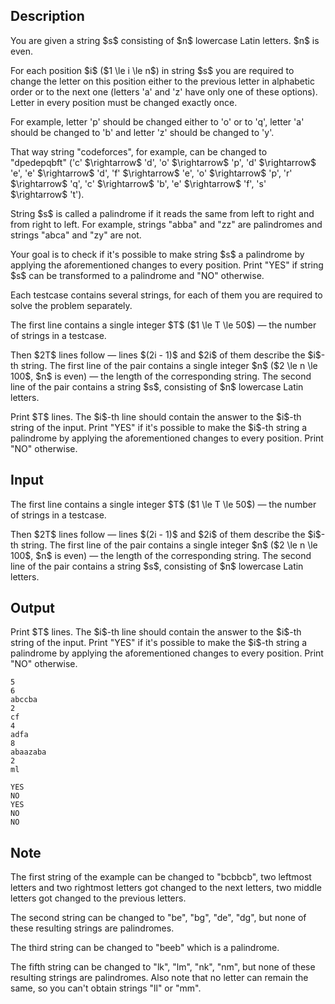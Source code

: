## Description

<div><p>You are given a string $s$ consisting of $n$ lowercase Latin letters. $n$ is even.</p><p>For each position $i$ ($1 \le i \le n$) in string $s$ you are required to change the letter on this position either to the previous letter in alphabetic order or to the next one (letters '<span class="tex-font-style-tt">a</span>' and '<span class="tex-font-style-tt">z</span>' have only one of these options). Letter in every position must be changed <span class="tex-font-style-bf">exactly once</span>.</p><p>For example, letter '<span class="tex-font-style-tt">p</span>' should be changed either to '<span class="tex-font-style-tt">o</span>' or to '<span class="tex-font-style-tt">q</span>', letter '<span class="tex-font-style-tt">a</span>' should be changed to '<span class="tex-font-style-tt">b</span>' and letter '<span class="tex-font-style-tt">z</span>' should be changed to '<span class="tex-font-style-tt">y</span>'.</p><p>That way string "<span class="tex-font-style-tt">codeforces</span>", for example, can be changed to "<span class="tex-font-style-tt">dpedepqbft</span>" ('<span class="tex-font-style-tt">c</span>' $\rightarrow$ '<span class="tex-font-style-tt">d</span>', '<span class="tex-font-style-tt">o</span>' $\rightarrow$ '<span class="tex-font-style-tt">p</span>', '<span class="tex-font-style-tt">d</span>' $\rightarrow$ '<span class="tex-font-style-tt">e</span>', '<span class="tex-font-style-tt">e</span>' $\rightarrow$ '<span class="tex-font-style-tt">d</span>', '<span class="tex-font-style-tt">f</span>' $\rightarrow$ '<span class="tex-font-style-tt">e</span>', '<span class="tex-font-style-tt">o</span>' $\rightarrow$ '<span class="tex-font-style-tt">p</span>', '<span class="tex-font-style-tt">r</span>' $\rightarrow$ '<span class="tex-font-style-tt">q</span>', '<span class="tex-font-style-tt">c</span>' $\rightarrow$ '<span class="tex-font-style-tt">b</span>', '<span class="tex-font-style-tt">e</span>' $\rightarrow$ '<span class="tex-font-style-tt">f</span>', '<span class="tex-font-style-tt">s</span>' $\rightarrow$ '<span class="tex-font-style-tt">t</span>').</p><p>String $s$ is called a palindrome if it reads the same from left to right and from right to left. For example, strings "<span class="tex-font-style-tt">abba</span>" and "<span class="tex-font-style-tt">zz</span>" are palindromes and strings "<span class="tex-font-style-tt">abca</span>" and "<span class="tex-font-style-tt">zy</span>" are not.</p><p>Your goal is to check if it's possible to make string $s$ a palindrome by applying the aforementioned changes to every position. Print "<span class="tex-font-style-tt">YES</span>" if string $s$ can be transformed to a palindrome and "<span class="tex-font-style-tt">NO</span>" otherwise.</p><p>Each testcase contains several strings, for each of them you are required to solve the problem separately.</p></div><div class="input-specification"><p>The first line contains a single integer $T$ ($1 \le T \le 50$) — the number of strings in a testcase.</p><p>Then $2T$ lines follow — lines $(2i - 1)$ and $2i$ of them describe the $i$-th string. The first line of the pair contains a single integer $n$ ($2 \le n \le 100$, $n$ is even) — the length of the corresponding string. The second line of the pair contains a string $s$, consisting of $n$ lowercase Latin letters.</p></div><div class="output-specification"><p>Print $T$ lines. The $i$-th line should contain the answer to the $i$-th string of the input. Print "<span class="tex-font-style-tt">YES</span>" if it's possible to make the $i$-th string a palindrome by applying the aforementioned changes to every position. Print "<span class="tex-font-style-tt">NO</span>" otherwise.</p></div>

## Input

<p>The first line contains a single integer $T$ ($1 \le T \le 50$) — the number of strings in a testcase.</p><p>Then $2T$ lines follow — lines $(2i - 1)$ and $2i$ of them describe the $i$-th string. The first line of the pair contains a single integer $n$ ($2 \le n \le 100$, $n$ is even) — the length of the corresponding string. The second line of the pair contains a string $s$, consisting of $n$ lowercase Latin letters.</p>

## Output

<p>Print $T$ lines. The $i$-th line should contain the answer to the $i$-th string of the input. Print "<span class="tex-font-style-tt">YES</span>" if it's possible to make the $i$-th string a palindrome by applying the aforementioned changes to every position. Print "<span class="tex-font-style-tt">NO</span>" otherwise.</p>





```input1
5
6
abccba
2
cf
4
adfa
8
abaazaba
2
ml

```




```output1
YES
NO
YES
NO
NO

```



## Note

<p>The first string of the example can be changed to "<span class="tex-font-style-tt">bcbbcb</span>", two leftmost letters and two rightmost letters got changed to the next letters, two middle letters got changed to the previous letters.</p><p>The second string can be changed to "<span class="tex-font-style-tt">be</span>", "<span class="tex-font-style-tt">bg</span>", "<span class="tex-font-style-tt">de</span>", "<span class="tex-font-style-tt">dg</span>", but none of these resulting strings are palindromes.</p><p>The third string can be changed to "<span class="tex-font-style-tt">beeb</span>" which is a palindrome.</p><p>The fifth string can be changed to "<span class="tex-font-style-tt">lk</span>", "<span class="tex-font-style-tt">lm</span>", "<span class="tex-font-style-tt">nk</span>", "<span class="tex-font-style-tt">nm</span>", but none of these resulting strings are palindromes. Also note that no letter can remain the same, so you can't obtain strings "<span class="tex-font-style-tt">ll</span>" or "<span class="tex-font-style-tt">mm</span>".</p>
